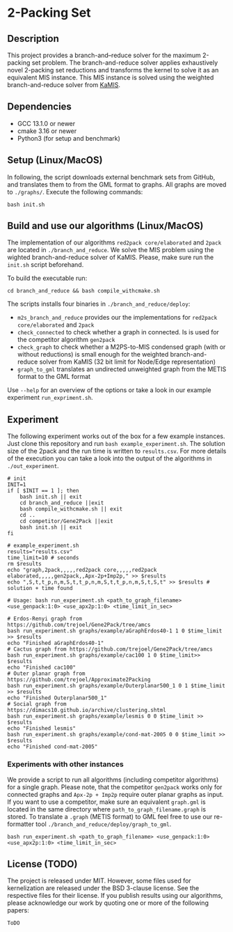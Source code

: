 # 2-Packing Set

## Description
This project provides a branch-and–reduce solver for the maximum 2-packing set problem.
The branch-and-reduce solver applies exhaustively novel 2-packing set reductions and transforms the kernel to solve it 
as an equivalent MIS instance.
This MIS instance is solved using the weighted branch-and-reduce solver from [KaMIS](https://github.com/KarlsruheMIS/KaMIS).

## Dependencies
- GCC 13.1.0 or newer
- cmake 3.16 or newer
- Python3 (for setup and benchmark)

## Setup (Linux/MacOS)
In following, the script downloads external benchmark sets from GitHub,
and translates them to from the GML format to graphs.
All graphs are moved to `./graphs/`.
Execute the following commands:
```shell
bash init.sh
```

## Build and use our algorithms (Linux/MacOS)
The implementation of our algorithms `red2pack core/elaborated` and `2pack` are located in `./branch_and_reduce`.
We solve the MIS problem using the wighted branch-and-reduce solver of KaMIS. Please, make sure run the `init.sh` script beforehand.


To build the executable run:
```shell
cd branch_and_reduce && bash compile_withcmake.sh
```

The scripts installs four binaries in `./branch_and_reduce/deploy`:
- `m2s_branch_and_reduce` provides our the implementations for `red2pack core/elaborated` and `2pack`
- `check_connected` to check whether a graph in connected. Is is used for the competitor algorithm `gen2pack`
- `check_graph` to check whether a M2PS-to-MIS condensed graph (with or without reductions) is small enough for the weighted branch-and-reduce solver from KaMIS (32 bit limit for Node/Edge representation)
- `graph_to_gml` translates an undirected unweighted graph from the METIS format to the GML format

Use `--help` for an overview of the options or take a look in our example experiment `run_expriment.sh`.

## Experiment
The following experiment works out of the box for a few example instances.
Just clone this repository and run `bash example_experiment.sh`.
The solution size of the 2pack and the run time is written to `results.csv`.
For more details of the execution you can take a look into the output of the algorithms
in `./out_experiment`.
```shell
# init
INIT=1
if [ $INIT == 1 ]; then
    bash init.sh || exit
    cd branch_and_reduce ||exit
    bash compile_withcmake.sh || exit
    cd ..
    cd competitor/Gene2Pack ||exit
    bash init.sh || exit
fi

# example_experiment.sh
results="results.csv"
time_limit=10 # seconds
rm $results
echo "graph,2pack,,,,,red2pack core,,,,,red2pack elaborated,,,,,gen2pack,,Apx-2p+Imp2p," >> $results
echo ",S,t,t_p,n,m,S,t,t_p,n,m,S,t,t_p,n,m,S,t,S,t" >> $results # solution + time found

# Usage: bash run_experiment.sh <path_to_graph_filename> <use_genpack:1:0> <use_apx2p:1:0> <time_limit_in_sec>

# Erdos-Renyi graph from https://github.com/trejoel/Gene2Pack/tree/amcs
bash run_experiment.sh graphs/example/aGraphErdos40-1 1 0 $time_limit >> $results
echo "Finished aGraphErdos40-1"
# Cactus graph from https://github.com/trejoel/Gene2Pack/tree/amcs
bash run_experiment.sh graphs/example/cac100 1 0 $time_limit>> $results
echo "Finished cac100"
# Outer planar graph from https://github.com/trejoel/Approximate2Packing
bash run_experiment.sh graphs/example/Outerplanar500_1 0 1 $time_limit >> $results
echo "Finished Outerplanar500_1"
# Social graph from https://dimacs10.github.io/archive/clustering.shtml
bash run_experiment.sh graphs/example/lesmis 0 0 $time_limit >> $results
echo "Finished lesmis"
bash run_experiment.sh graphs/example/cond-mat-2005 0 0 $time_limit >> $results
echo "Finished cond-mat-2005"
```

### Experiments with other instances
We provide a script to run all algorithms (including competitor algorithms) for a single graph.
Please note, that the competitor `gen2pack` works only for connected graphs
and `Apx-2p + Imp2p` require outer planar graphs as input.
If you want to use a competitor, make sure an equivalent `graph.gml` is located in the same directory where `path_to_graph_filename.graph` is stored.
To translate a `.graph` (METIS format) to GML feel free to use our re-formatter tool `./branch_and_reduce/deploy/graph_to_gml`. 
```shell
bash run_experiment.sh <path_to_graph_filename> <use_genpack:1:0> <use_apx2p:1:0> <time_limit_in_sec>
```


## License (TODO)
The project is released under MIT. However, some files used for kernelization are released under the BSD 3-clause license. See the respective files for their license. If you publish results using our algorithms, please acknowledge our work by quoting one or more of the following papers:

```text
ToDO
```
